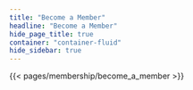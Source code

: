 ```yaml
---
title: "Become a Member"
headline: "Become a Member"
hide_page_title: true
container: "container-fluid"
hide_sidebar: true
---
```


{{< pages/membership/become_a_member >}}

